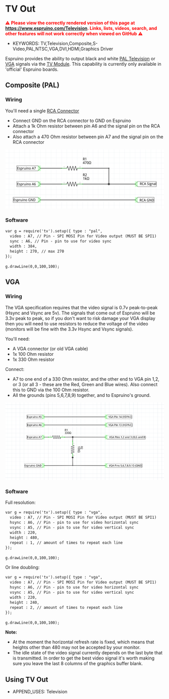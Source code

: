 <!--- Copyright (c) 2015 Gordon Williams, Pur3 Ltd. See the file LICENSE for copying permission. -->
TV Out
=====

<span style="color:red">:warning: **Please view the correctly rendered version of this page at https://www.espruino.com/Television. Links, lists, videos, search, and other features will not work correctly when viewed on GitHub** :warning:</span>

* KEYWORDS: TV,Television,Composite,S-Video,PAL,NTSC,VGA,DVI,HDMI,Graphics Driver

Espruino provides the ability to output black and white [PAL Television](http://en.wikipedia.org/wiki/PAL) or [VGA](http://en.wikipedia.org/wiki/Video_Graphics_Array) signals via the [TV Module](http://www.espruino.com/Reference#tv). This capability is currently only available in 'official' Espruino boards.

Composite (PAL)
--------------

### Wiring

You'll need a single [RCA Connector](http://en.wikipedia.org/wiki/RCA_connector)

* Connect GND on the RCA connector to GND on Espruino
* Attach a 1k Ohm resistor between pin A6 and the signal pin on the RCA connector
* Also attach a 470 Ohm resistor between pin A7 and the signal pin on the RCA connector

![Composite PAL Connections](Television/Composite.png)

### Software

```
var g = require('tv').setup({ type : "pal",
  video : A7, // Pin - SPI MOSI Pin for Video output (MUST BE SPI1)
  sync : A6, // Pin - pin to use for video sync
  width : 384,
  height : 270, // max 270
});

g.drawLine(0,0,100,100);
```

VGA
---

### Wiring

The VGA specification requires that the video signal is 0.7v peak-to-peak (Hsync and Vsync are 5v). The signals that come out of Espruino will be 3.3v peak to peak, so if you don't want to risk damage your VGA display then you will need to use resistors to reduce the voltage of the video (monitors will be fine with the 3.3v Hsync and Vsync signals).

You'll need:

* A VGA connector (or old VGA cable)
* 1x 100 Ohm resistor
* 1x 330 Ohm resistor

Connect:

* A7 to one end of a 330 Ohm resistor, and the other end to VGA pin 1,2, or 3 (or all 3 - these are the Red, Green and Blue wires). Also connect this to GND via the 100 Ohm resistor.
* All the grounds (pins 5,6,7,8,9) together, and to Espruino's ground.

![VGA Connections](Television/VGA.png)


### Software

Full resolution:

```
var g = require('tv').setup({ type : "vga",
  video : A7, // Pin - SPI MOSI Pin for Video output (MUST BE SPI1)
  hsync : A6, // Pin - pin to use for video horizontal sync
  vsync : A5, // Pin - pin to use for video vertical sync
  width : 220,
  height : 480,
  repeat : 1, // amount of times to repeat each line
});

g.drawLine(0,0,100,100);
```

Or line doubling:

```
var g = require('tv').setup({ type : "vga",
  video : A7, // Pin - SPI MOSI Pin for Video output (MUST BE SPI1)
  hsync : A6, // Pin - pin to use for video horizontal sync
  vsync : A5, // Pin - pin to use for video vertical sync
  width : 220,
  height : 240,
  repeat : 2, // amount of times to repeat each line
});

g.drawLine(0,0,100,100);
```

**Note:**

* At the moment the horizontal refresh rate is fixed, which means that heights other than 480 may not be accepted by your monitor.
* The idle state of the video signal currently depends on the last byte that is transmitted. In order to get the best video signal it's worth making sure you leave the last 8 columns of the graphics buffer blank.


Using TV Out
----------

* APPEND_USES: Television

